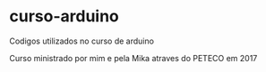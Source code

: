 # curso-arduino
Codigos utilizados no curso de arduino 


Curso ministrado por mim e pela Mika atraves do PETECO em 2017


